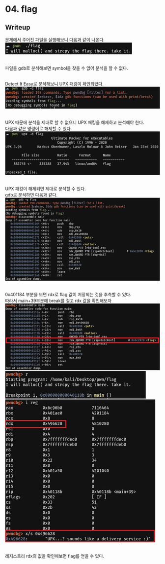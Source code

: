 # 04. flag

## Writeup
문제에서 주어진 파일을 실행해보니 다음과 같이 나온다.   
![](0.PNG)   
<br/>

파일을 gdb로 분석해보면 symbol을 찾을 수 없어 분석을 할 수 없다.   
<br/>

Detect It Easy로 분석해보니 UPX 패킹이 확인되었다.   
![](1.PNG)   
<br/>

UPX 때문에 분석을 제대로 할 수 없으니 UPX 패킹을 해제하고 분석해야 한다.   
다음과 같은 명령어로 해제할 수 있다.   
![](2.PNG)   
<br/>

UPX 패킹이 해제되면 제대로 분석할 수 있다.   
gdb로 분석하면 다음과 같다.   
![](7.PNG)   
<br/>

0x401184 부분을 보면 rdx로 flag 값이 저장되는 것을 추측할 수 있다.   
따라서 main+39부분에 break를 걸고 rdx 값을 확인해보자   
![](4.PNG)   
![](5.PNG)   
![](8.PNG)   
<br/>

레지스트리 rdx의 값을 확인해보면 flag를 얻을 수 있다.
